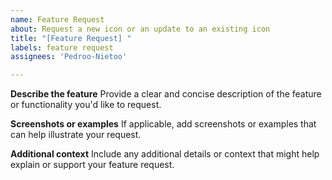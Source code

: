 ```yaml
---
name: Feature Request
about: Request a new icon or an update to an existing icon
title: "[Feature Request] "
labels: feature request
assignees: 'Pedroo-Nietoo'

---
```


**Describe the feature**
Provide a clear and concise description of the feature or functionality you'd like to request.

**Screenshots or examples**
If applicable, add screenshots or examples that can help illustrate your request.

**Additional context**
Include any additional details or context that might help explain or support your feature request.